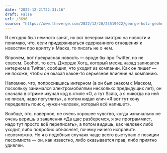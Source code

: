 ```yaml
---
date: "2022-12-21T22:31:16"
draft: False
url: /3696
source: "https://www.theverge.com/2022/12/20/23519922/george-hotz-geohot-twitter-internship-resigns"
---
```


Я сегодня был немного занят, но вот вечером смотрю на новости и понимаю, что, если придерживаться сдержанного отношения к новостям про крипту и Маска, то писать не о чем.

Впрочем, вот прекрасная новость — вроде бы про Twitter, но не совсем. Geohot, то есть Джордж Хотц, который месяц назад записался интерном в Twitter, сообщил, что уходит из компании. Как он пишет — не похоже, чтобы он оказал какое-то серьезное влияние на компанию. 

Напомню, что, попросившись интерном (а он был знаком с Маском, поскольку занимался электромобилями несколько предыдущих лет), он сначала в стриме изучал код в стиле «О, а тут Scala, а я никогда на ней не писал, надо погуглить», а потом кидал клич «Я вот тут хочу переделать поиск, нужен человек, который всё напишет». 

Вообще, это, наверное, не очень хорошее чувство, когда изначально не очень веришь в заявления «Да щас разберемся, я же программист, надо тут просто всё переписать», а потом видишь, как человек либо уходит, либо подробно объясняет, почему ничего исправить невозможно. Но я в подобных случаях чаще всего выступаю с позиции пессимиста — он, как известно, либо оказывается прав, либо приятно удивлен.
